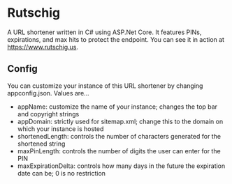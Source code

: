 # Rutschig
A URL shortener written in C# using ASP.Net Core. It features PINs, expirations, and max hits to protect the endpoint. You can see it in action at https://www.rutschig.us.

## Config
You can customize your instance of this URL shortener by changing appconfig.json. Values are...
* appName: customize the name of your instance; changes the top bar and copyright strings
* appDomain: strictly used for sitemap.xml; change this to the domain on which your instance is hosted
* shortenedLength: controls the number of characters generated for the shortened string
* maxPinLength: controls the number of digits the user can enter for the PIN
* maxExpirationDelta: controls how many days in the future the expiration date can be; 0 is no restriction
